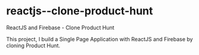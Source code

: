 # reactjs--clone-product-hunt
ReactJS and Firebase - Clone Product Hunt

This project, I build a Single Page Application with ReactJS and Firebase by cloning Product Hunt. 
